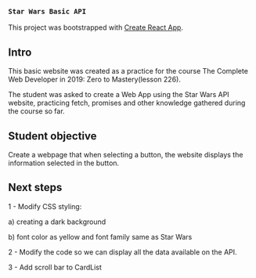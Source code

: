 ### `Star Wars Basic API`
This project was bootstrapped with [Create React App](https://github.com/facebook/create-react-app).

## Intro

This basic website was created as a practice for the course The Complete Web Developer in 2019: Zero to Mastery(lesson 226). 

The student was asked to create a Web App using the Star Wars API website, practicing fetch, promises and other knowledge gathered during the course so far.

## Student objective

Create a webpage that when selecting a button, the website displays the information selected in the button.

## Next steps

1 - Modify CSS styling:

 a) creating a dark background
 
 b) font color as yellow and font family same as Star Wars 

2 - Modify the code so we can display all the data available on the API.

3 - Add scroll bar to CardList
